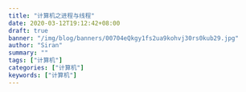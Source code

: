 ```yaml
---
title: "计算机之进程与线程"
date: 2020-03-12T19:12:42+08:00
draft: true
banner: "/img/blog/banners/00704eQkgy1fs2ua9kohvj30rs0kub29.jpg"
author: "Siran"
summary: ""
tags: ["计算机"]
categories: ["计算机"]
keywords: ["计算机"]
---
```


